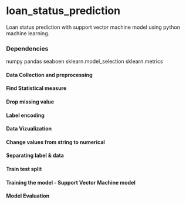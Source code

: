 # loan_status_prediction
Loan status prediction with support vector machine model using python machine learning.

### Dependencies
numpy
pandas
seaboen
sklearn.model_selection
sklearn.metrics

#### Data Collection and preprocessing
#### Find Statistical measure
#### Drop missing value
#### Label encoding
#### Data Vizualization
#### Change values from string to numerical
#### Separating label & data
#### Train test split
#### Training the model - Support Vector Machine model
#### Model Evaluation
